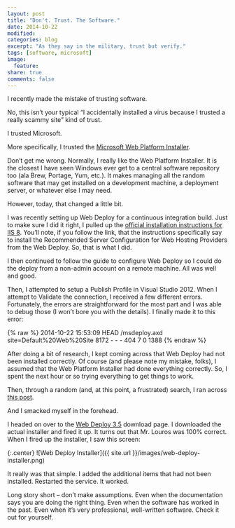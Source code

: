 ```yaml
---
layout: post
title: "Don't. Trust. The Software."
date: 2014-10-22
modified:
categories: blog
excerpt: "As they say in the military, trust but verify."
tags: [software, microsoft]
image:
  feature:
share: true
comments: false
---
```

I recently made the mistake of trusting software.

No, this isn’t your typical “I accidentally installed a virus because I trusted
a really scammy site” kind of trust.

I trusted Microsoft.

More specifically, I trusted the [Microsoft Web Platform Installer](http://www.microsoft.com/web/downloads/platform.aspx).

Don’t get me wrong. Normally, I really like the Web Platform Installer. It is
the closest I have seen Windows ever get to a central software repository too
(ala Brew, Portage, Yum, etc.). It makes managing all the random software that
may get installed on a development machine, a deployment server, or whatever
else I may need.

However, today, that changed a little bit.

I was recently setting up Web Deploy for a continuous integration build. Just to
make sure I did it right, I pulled up the [official installation instructions
for IIS 8](http://www.iis.net/learn/install/installing-publishing-technologies/installing-and-configuring-web-deploy-on-iis-80-or-later).
You’ll note, if you follow the link, that the instructions specifically say to
install the Recommended Server Configuration for Web Hosting Providers from the
Web Deploy. So, that is what I did.

I then continued to follow the guide to configure Web Deploy so I could do the
deploy from a non-admin account on a remote machine. All was well and good.

Then, I attempted to setup a Publish Profile in Visual Studio 2012. When I
attempt to Validate the connection, I received a few different errors.
Fortunately, the errors are straightforward for the most part and I was able
to debug those (I won’t bore you with the details). I finally made it to this
error:

{% raw %}
2014-10-22 15:53:09 HEAD /msdeploy.axd site=Default%20Web%20Site 8172 - - - 404 7 0 1388
{% endraw %}

After doing a bit of research, I kept coming across that Web Deploy had not been
installed correctly. Of course (and please note my mistake, folks), I assumed
that the Web Platform Installer had done everything correctly. So, I spent the
next hour or so trying everything to get things to work.

Then, through a random (and, at this point, a frustrated) search, I ran across
[this post](http://serverfault.com/questions/557868/unable-to-use-web-deploy-on-windows-server-2012-http-error-404-7).

And I smacked myself in the forehead.

I headed on over to the [Web Deploy 3.5](http://www.iis.net/downloads/microsoft/web-deploy)
download page. I downloaded the actual installer and fired it up. It turns out
that Mr. Louros was 100% correct. When I fired up the installer, I saw this
screen:

{:.center}
![Web Deploy Installer]({{ site.url }}/images/web-deploy-installer.png)

It really was that simple. I added the additional items that had not been
installed. Restarted the service. It worked.

Long story short – don’t make assumptions. Even when the documentation says you
are doing the right thing. Even when the software has worked in the past. Even
when it’s very professional, well-written software. Check it out for yourself.
